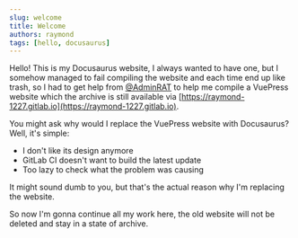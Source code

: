 ```yaml
---
slug: welcome
title: Welcome
authors: raymond
tags: [hello, docusaurus]
---
```


Hello! This is my Docusaurus website, I always wanted to have one, but I somehow managed to fail compiling the website and each time end up like trash, so I had to get help from [@AdminRAT](https://gitlab.com/AdminRAT) to help me compile a VuePress website which the archive is still available via [https://raymond-1227.gitlab.io](https://raymond-1227.gitlab.io).

You might ask why would I replace the VuePress website with Docusaurus? Well, it's simple:
- I don't like its design anymore
- GitLab CI doesn't want to build the latest update
- Too lazy to check what the problem was causing

It might sound dumb to you, but that's the actual reason why I'm replacing the website.

So now I'm gonna continue all my work here, the old website will not be deleted and stay in a state of archive.